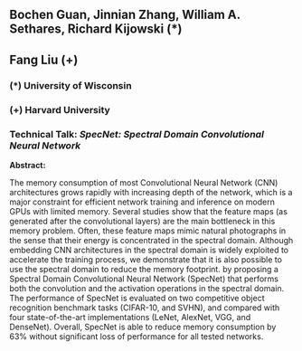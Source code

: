 ## Bochen  Guan, Jinnian Zhang, William A. Sethares, Richard Kijowski (*)
## Fang Liu (+)
### (*) University of Wisconsin
### (+) Harvard University

### Technical Talk: *SpecNet: Spectral Domain Convolutional Neural Network*

**Abstract:**

The memory consumption of most Convolutional Neural Network (CNN) architectures grows rapidly with increasing depth of the network, which is a major constraint for efficient network training and inference on modern GPUs with limited memory. Several studies show that the feature maps (as generated after the convolutional layers) are the main bottleneck in this memory problem. Often, these feature maps mimic natural photographs in the sense that their energy is concentrated in the spectral domain. Although embedding CNN architectures in the spectral domain is widely exploited to accelerate the training process, we demonstrate that it is also possible to use the spectral domain to reduce the memory footprint. by proposing a Spectral Domain Convolutional Neural Network (SpecNet) that performs both the convolution and the activation operations in the spectral domain. The performance of SpecNet is evaluated on two competitive object recognition benchmark tasks (CIFAR-10, and SVHN), and compared with four state-of-the-art implementations (LeNet, AlexNet, VGG, and DenseNet). Overall, SpecNet is able to reduce memory consumption by 63% without significant loss of performance for all tested networks.
